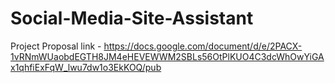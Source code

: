 ﻿# Social-Media-Site-Assistant
 Project Proposal link - https://docs.google.com/document/d/e/2PACX-1vRNmWUaobdEGTH8JM4eHEVEWWM2SBLs56OtPlKUO4C3dcWhOwYiGAx1qhfiExFqW_lwu7dw1o3EkKOQ/pub
